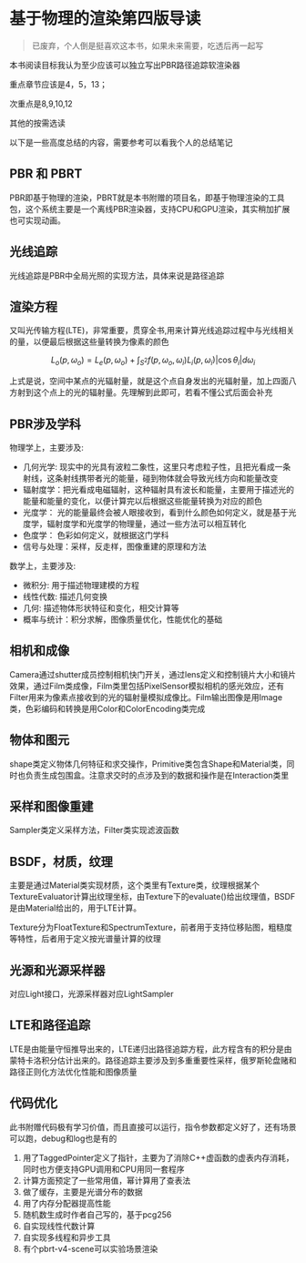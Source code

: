# 基于物理的渲染第四版导读

> 已废弃，个人倒是挺喜欢这本书，如果未来需要，吃透后再一起写

本书阅读目标我认为至少应该可以独立写出PBR路径追踪软渲染器

重点章节应该是4，5，13；

次重点是8,9,10,12

其他的按需选读

以下是一些高度总结的内容，需要参考可以看我个人的总结笔记

## PBR 和 PBRT

PBR即基于物理的渲染，PBRT就是本书附赠的项目名，即基于物理渲染的工具包，这个系统主要是一个离线PBR渲染器，支持CPU和GPU渲染，其实稍加扩展也可实现动画。

## 光线追踪

光线追踪是PBR中全局光照的实现方法，具体来说是路径追踪

## 渲染方程

又叫光传输方程(LTE)，非常重要，贯穿全书,用来计算光线追踪过程中与光线相关的量，以便最后根据这些量转换为像素的颜色

$$
L_o(p, \omega_o) = L_e(p, \omega_o) + \int_{S^2}f(p, \omega_o,\omega_i)L_i(p,\omega_i)|\cos \theta_i|d\omega_i
$$

上式是说，空间中某点的光辐射量，就是这个点自身发出的光辐射量，加上四面八方射到这个点上的光的辐射量。先理解到此即可，若看不懂公式后面会补充

## PBR涉及学科

物理学上，主要涉及:

- 几何光学: 现实中的光具有波粒二象性，这里只考虑粒子性，且把光看成一条射线，这条射线携带者光的能量，碰到物体就会导致光线方向和能量改变
- 辐射度学：把光看成电磁辐射，这种辐射具有波长和能量，主要用于描述光的能量和能量的变化，以便计算完以后根据这些能量转换为对应的颜色
- 光度学： 光的能量最终会被人眼接收到，看到什么颜色如何定义，就是基于光度学，辐射度学和光度学的物理量，通过一些方法可以相互转化
- 色度学： 色彩如何定义，就根据这门学科
- 信号与处理：采样，反走样，图像重建的原理和方法

数学上，主要涉及:

- 微积分: 用于描述物理建模的方程
- 线性代数: 描述几何变换
- 几何: 描述物体形状特征和变化，相交计算等
- 概率与统计：积分求解，图像质量优化，性能优化的基础

## 相机和成像

Camera通过shutter成员控制相机快门开关，通过lens定义和控制镜片大小和镜片效果，通过Film类成像，Film类里包括PixelSensor模拟相机的感光效应，还有Filter用来为像素点接收到的光的辐射量模拟成像比。Film输出图像是用Image类，色彩编码和转换是用Color和ColorEncoding类完成

## 物体和图元

shape类定义物体几何特征和求交操作，Primitive类包含Shape和Material类，同时也负责生成包围盒。注意求交时的点涉及到的数据和操作是在Interaction类里

## 采样和图像重建

Sampler类定义采样方法，Filter类实现滤波函数

## BSDF，材质，纹理

主要是通过Material类实现材质，这个类里有Texture类，纹理根据某个TextureEvaluator计算出纹理坐标，由Texture下的evaluate()给出纹理值，BSDF是由Material给出的，用于LTE计算。

Texture分为FloatTexture和SpectrumTexture，前者用于支持位移贴图，粗糙度等特性，后者用于定义按光谱量计算的纹理

## 光源和光源采样器

对应Light接口，光源采样器对应LightSampler

## LTE和路径追踪

LTE是由能量守恒推导出来的，LTE递归出路径追踪方程，此方程含有的积分是由蒙特卡洛积分估计出来的。路径追踪主要涉及到多重重要性采样，俄罗斯轮盘赌和路径正则化方法优化性能和图像质量

## 代码优化

此书附赠代码极有学习价值，而且直接可以运行，指令参数都定义好了，还有场景可以跑，debug和log也是有的

1. 用了TaggedPointer定义了指针，主要为了消除C++虚函数的虚表内存消耗，同时也方便支持GPU调用和CPU用同一套程序
2. 计算方面预定了一些常用值，幂计算用了查表法
3. 做了缓存，主要是光谱分布的数据
4. 用了内存分配器提高性能
5. 随机数生成时作者自己写的，基于pcg256
6. 自实现线性代数计算
7. 自实现多线程和异步工具
8. 有个pbrt-v4-scene可以实验场景渲染